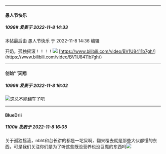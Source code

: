 

*****

####  愚人节快乐  
##### 1098#       发表于 2022-11-8 14:33

 本帖最后由 愚人节快乐 于 2022-11-8 14:36 编辑 

开奶，孤独摇滚！！！！<img src="https://static.saraba1st.com/image/smiley/face2017/037.png" referrerpolicy="no-referrer">
[https://www.bilibili.com/video/BV1U8411b7gh/](https://www.bilibili.com/video/BV1U8411b7gh/)



*****

####  创始’’’天翔  
##### 1099#       发表于 2022-11-8 16:02

<img src="https://static.saraba1st.com/image/smiley/face2017/067.png" referrerpolicy="no-referrer">这总不能翻车了吧

*****

####  BlueDrii  
##### 1100#       发表于 2022-11-8 16:05

关于孤独摇滚，nbht和台长讲的都是一坨屎啊，翻来覆去就是那些大伙都懂的东西，可是我们关注你们是为了听这些既没营养也没巨魔的东西吗<img src="https://static.saraba1st.com/image/smiley/face2017/037.png" referrerpolicy="no-referrer">

